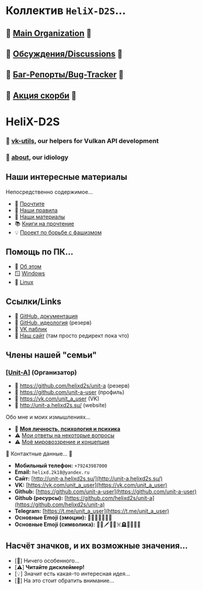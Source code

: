 # Коллектив `HeliX-D2S`…

## 🚧 [Main Organization](https://github.com/helixd2s) 🚧
## 💬 [Обсуждения/Discussions](https://github.com/helixd2s-info/about/discussions) 💬
## 🐞 [Баг-Репорты/Bug-Tracker](https://github.com/helixd2s-info/about/issues) 🐞
## 🥀 [Акция скорби](https://github.com/helixd2s-info/unit-a/blob/main/docs/unit-a/personal.md) 🥀

# HeliX-D2S

### 📀 [vk-utils](https://github.com/helixd2s/vk-utils), our helpers for Vulkan API development 
### 🥀 [about](https://github.com/helixd2s/about), our idiology

## Наши интересные материалы

  Непосредственно содержимое…

  - 🥀 [Прочтите](https://github.com/helixd2s-info/about/blob/main/docs/readme.md)
  - 📑 [Наши правила](https://github.com/helixd2s-info/about/blob/main/docs/rules.md)
  - 🍿 [Наши материалы](https://github.com/helixd2s-info/about/blob/main/docs/links.md)
  - 📚 [Книги на прочтение](https://github.com/helixd2s-info/about/blob/main/docs/books.md)
  - 💡 [Проект по борьбе с фашизмом](https://github.com/helixd2s-info/about/blob/main/docs/anti-fascism.md) 

## Помощь по ПК…

  - 🥀 [Об этом](https://github.com/helixd2s-info/about/blob/main/docs/pc-core/about.md)
  - 🪟 [Windows](https://github.com/helixd2s-info/about/blob/main/docs/pc-core/windows.md)
  - 🐧 [Linux](https://github.com/helixd2s-info/about/blob/main/docs/pc-core/linux.md)

## Ссылки/Links

  - 👑 [GitHub, документация](https://github.com/helixd2s/about)
  - 🥀 [GitHub, идеология](https://github.com/helixd2s/core) (резерв)
  - 🥀 [VK паблик](https://vk.com/helixd2s)
  - 🥀 [Наш сайт](http://about.helixd2s.su/) (там просто редирект пока что)

## Члены нашей "семьи"

### **[**[Unit-A](https://github.com/helixd2s-info/unit-a)**]** (Организатор)

  - 🥀 https://github.com/helixd2s/unit-a (резерв)
  - 🥀 https://github.com/unit-a-user (профиль)
  - 🥀 https://vk.com/unit_a_user (VK)
  - 🥀 http://unit-a.helixd2s.su/ (website)

  Обо мне и моих измышлениях…

  - 👑 **[Моя личность, психология и психика](https://github.com/helixd2s-info/unit-a/blob/main/docs/unit-a/personal.md)**
  - ⚠️ [Мои ответы на некоторые вопросы](https://github.com/helixd2s-info/unit-a/blob/main/docs/unit-a/interview.md)
  - ⚠️ [Моё мировоззрение и концепция](https://github.com/helixd2s-info/unit-a/blob/main/docs/unit-a/core.md)

  📑 Контактные данные… 📑

  - **Мобильный телефон:** `+79243987000`
  - **Email:** `helixd.2k18@yandex.ru`
  - **Сайт:** [http://unit-a.helixd2s.su/](http://unit-a.helixd2s.su/)
  - **VK:** [https://vk.com/unit_a_user](https://vk.com/unit_a_user)
  - **Github:** [https://github.com/unit-a-user](https://github.com/unit-a-user)
  - **Github (ресурсы):** [https://github.com/helixd2s/unit-a](https://github.com/helixd2s/unit-a)
  - **Telegram:** [https://t.me/unit_a_user](https://t.me/unit_a_user)
  - **Основные Emoji (эмоции):** 🥲😢😭😿😔😣🤬
  - **Основные Emoji (символика):** 🥀💔🗡️💉🔞☠️🪦🗿🚬🍾🖤

## Насчёт значков, и их возможные значения…

  - [🥀] Ничего особенного…
  - [⚠️] **Читайте дисклеймер!**
  - [💡] Значит есть какая-то интересная идея…
  - [👑] На это стоит обратить внимание…
